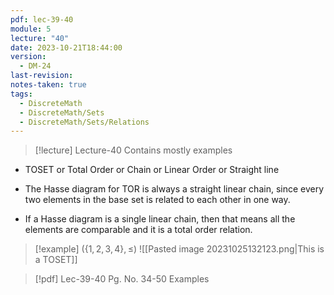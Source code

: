 ```yaml
---
pdf: lec-39-40
module: 5
lecture: "40"
date: 2023-10-21T18:44:00
version:
  - DM-24
last-revision: 
notes-taken: true
tags:
  - DiscreteMath
  - DiscreteMath/Sets
  - DiscreteMath/Sets/Relations
---
```


> [!lecture] Lecture-40
> Contains mostly examples

- TOSET or Total Order or Chain or Linear Order or Straight line
- The Hasse diagram for TOR is always a straight linear chain, since every two elements in the base set is related to each other in one way.

- If a Hasse diagram is a single linear chain, then that means all the elements are comparable and it is a total order relation.


> [!example] $(\{1, 2, 3, 4\}, \le)$
![[Pasted image 20231025132123.png|This is a TOSET]]


> [!pdf] Lec-39-40 Pg. No. 34-50
> Examples
